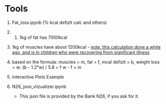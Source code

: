 # Tools

1. Fat_loss.ipynb (% kcal defizit calc and others)
  1. 1. 1kg of fat has 7000kcal
  2. 1kg of muscles have about 1200kcal 
    - [note: this calculation done a while ago, and is in children who were recovering from significant illness](http://www.ajcn.org/cgi/reprint/30/9/1514)
  3. based on the formula:
      muscles = m, fat = f, mcal defizit = b, weight loss = w:
      (b - 1.2*w) / 5.8 = f
      w - f = m

2. Interactive Plots Example
   
3. N26_json_viizualizer.ipynb
   - This json file is provided by the Bank N26, if you ask for it.
